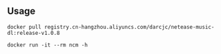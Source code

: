 ## Usage

`docker pull registry.cn-hangzhou.aliyuncs.com/darcjc/netease-music-dl:release-v1.0.8`

`docker run -it --rm ncm -h`

